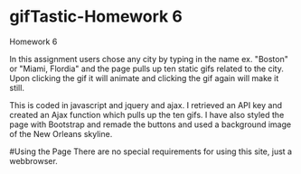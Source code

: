 # gifTastic-Homework 6 
Homework 6

In this assignment users chose any city by typing in the name ex. "Boston" or "Miami, Flordia" and the page pulls up ten static gifs related to the city. Upon clicking the gif it will animate and clicking the gif again will make it still.

This is coded in javascript and jquery and ajax. I retrieved an API key and created an Ajax function which pulls up the ten gifs. I have also styled the page with Bootstrap and remade the buttons and used a background image of the New Orleans skyline.

#Using the Page
There are no special requirements for using this site, just a webbrowser. 
